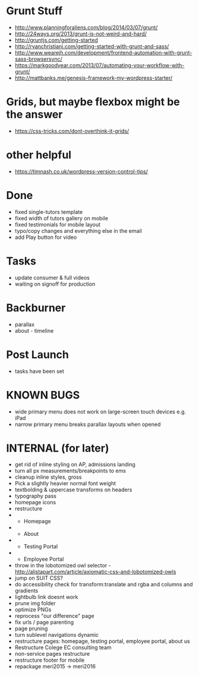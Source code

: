 # Grunt Stuff
* http://www.planningforaliens.com/blog/2014/03/07/grunt/
* http://24ways.org/2013/grunt-is-not-weird-and-hard/
* http://gruntjs.com/getting-started
* http://ryanchristiani.com/getting-started-with-grunt-and-sass/
* http://www.wearejh.com/development/frontend-automation-with-grunt-sass-browsersync/
* https://markgoodyear.com/2013/07/automating-your-workflow-with-grunt/
* http://mattbanks.me/genesis-framework-my-wordpress-starter/

# Grids, but maybe flexbox might be the answer
* https://css-tricks.com/dont-overthink-it-grids/

# other helpful
* https://timnash.co.uk/wordpress-version-control-tips/

# Done
* fixed single-tutors template
* fixed width of tutors gallery on mobile
* fixed testimonials for mobile layout
* typo/copy changes and everything else in the email
* add Play button for video

# Tasks
* update consumer & full videos
* waiting on signoff for production

# Backburner
* parallax
* about - timeline

# Post Launch
* tasks have been set

# KNOWN BUGS
* wide primary menu does not work on large-screen touch devices e.g. iPad
* narrow primary menu breaks parallax layouts when opened

# INTERNAL (for later)
* get rid of inline styling on AP, admissions landing
* turn all px measurements/breakpoints to ems
* cleanup inline styles, gross
* Pick a slightly heavier normal font weight
* textbolding & uppercase transforms on headers
* typography pass
* homepage icons
* restructure
* * Homepage
* * About
* * Testing Portal
* * Employee Portal
* throw in the lobotomized owl selector - http://alistapart.com/article/axiomatic-css-and-lobotomized-owls
* jump on SUIT CSS?
* do accessibility check for transform:translate and rgba and columns and gradients
* lightbulb link doesnt work
* prune img folder
* optimize PNGs
* reprocess "our difference" page
* fix urls / page parenting
* page pruning
* turn sublevel navigations dynamic
* restructure pages: homepage, testing portal, employee portal, about us
* Restructure Colege EC consulting team
* non-service pages restructure
* restructure footer for mobile
* repackage meri2015 -> meri2016
